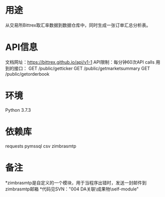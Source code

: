 # 用途
从交易所Bittrex取汇率数据到数据仓库中，同时生成一张订单汇总分析表。

# API信息
文档网址：https://bittrex.github.io/api/v1-1
API限制：每分钟60次API calls
用到的接口： 
 GET /public/getticker
 GET /public/getmarketsummary 
 GET /public/getorderbook

# 环境
Python 3.7.3

# 依赖库
requests 
pymssql 
csv 
zimbrasmtp

# 备注
*zimbrasmtp是自定义的一个模块，用于当程序出错时，发送一封邮件到zimbrasmtp邮箱
*代码见SVN："004 DA关联\成果物\self-module"
